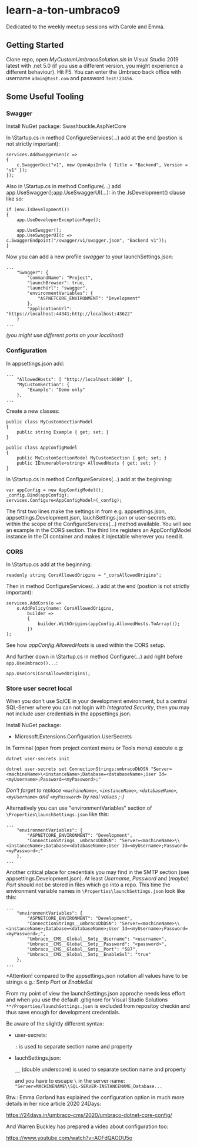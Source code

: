 # learn-a-ton-umbraco9
Dedicated to the weekly meetup sessions with Carole and Emma.

## Getting Started
Clone repo, open *MyCustomUmbracoSolution.sln* in Visual Studio 2019 latest with .net 5.0 (if you use a different version, you might experience a different behaviour).
Hit F5. You can enter the Umbraco back office with username `admin@test.com` and password `Test!23456`.

## Some Useful Tooling

### Swagger
Install NuGet package:
	Swashbuckle.AspNetCore

In \Startup.cs in method ConfigureServices(...) add at the end (postion is not strictly important):
```
services.AddSwaggerGen(c =>
{
	c.SwaggerDoc("v1", new OpenApiInfo { Title = "Backend", Version = "v1" });
});
```

Also in \Startup.cs in method Configure(...) add app.UseSwagger();app.UseSwaggerUI(...): in the .IsDevelopment() clause like so:
```
if (env.IsDevelopment())
{
	app.UseDeveloperExceptionPage();

	app.UseSwagger();
	app.UseSwaggerUI(c => c.SwaggerEndpoint("/swagger/v1/swagger.json", "Backend v1"));
}
```

Now you can add a new profile *swagger* to your launchSettings.json:
```
...
	"Swagger": {
		"commandName": "Project",
		"launchBrowser": true,
		"launchUrl": "swagger",
		"environmentVariables": {
			"ASPNETCORE_ENVIRONMENT": "Development"
		},
		"applicationUrl": "https://localhost:44341;http://localhost:43622"
	}
...
```
*(you might use different ports on your localhost)*

### Configuration
In appsettings.json add:
```
...
	"AllowedHosts": [ "http://localhost:8080" ],
	"MyCustomSection": {
		"Example": "Demo only"
	},
...
```

Create a new classes:
```
public class MyCustomSectionModel
{
	public string Example { get; set; }
}

public class AppConfigModel
{
	public MyCustomSectionModel MyCustomSection { get; set; }
	public IEnumerable<string> AllowedHosts { get; set; }
}
```

In \Startup.cs in method ConfigureServices(...) add at the beginning:
```
var appConfig = new AppConfigModel();
_config.Bind(appConfig);
services.Configure<AppConfigModel>(_config);
```
The first two lines make the settings in from e.g. appsettings.json, appsettings.Development.json, lauchSettings.json or user-secrets etc. within the scope of the ConfigureServices(...) method available.
You will see an example in the CORS section.
The third line registers an AppConfigModel instance in the DI container and makes it injectable wherever you need it.


### CORS
In \Startup.cs add at the beginning:
```
readonly string CorsAllowedOrigins = "_corsAllowedOrigins";
```

Then in method ConfigureServices(...) add at the end (postion is not strictly important):
```
services.AddCors(o =>
	o.AddPolicy(name: CorsAllowedOrigins,
		builder =>
		{
			builder.WithOrigins(appConfig.AllowedHosts.ToArray());
		})
);
```
See how *appConfig.AllowedHosts* is used within the CORS setup.

And further down in \Startup.cs in method Configure(...) add right before `app.UseUmbraco()...`:
```
app.UseCors(CorsAllowedOrigins);

```


### Store user secret local
When you don't use SqlCE in your development environment, but a central SQL-Server where you can not login with *Integrated Security*, then you may not include user credentials in the appsettings.json.

Install NuGet package:
- Microsoft.Extensions.Configuration.UserSecrets

In Terminal (open from project context menu or Tools menu) execute e.g:

```
dotnet user-secrets init

dotnet user-secrets set ConnectionStrings:umbracoDbDSN "Server=<machineName>\<instanceName>;Database=<databaseName>;User Id=<myUsername>;Password=<myPassword>;"
```
*Don't forget to replace `<machineName>`, `<instanceName>`, `<databaseName>`, `<myUsername>` and `<myPassword>` by real values ;-)*

Alternatively you can use "environmentVariables" section of `\Properties\launchSettings.json` like this:
```
...
	"environmentVariables": {
		"ASPNETCORE_ENVIRONMENT": "Development",
		"ConnectionStrings__umbracoDbDSN": "Server=<machineName>\\<instanceName>;Database=<databaseName>;User Id=<myUsername>;Password=<myPassword>;"
	},
...
```
Another critical place for credentials you may find in the SMTP section (see appsettings.Development.json). At least *Username*, *Password* and (*maybe*) *Port* should not be stored in files which go into a repo.
This time the environment variable names in `\Properties\launchSettings.json` look like this:
```
...
	"environmentVariables": {
		"ASPNETCORE_ENVIRONMENT": "Development",
		"ConnectionStrings__umbracoDbDSN": "Server=<machineName>\\<instanceName>;Database=<databaseName>;User Id=<myUsername>;Password=<myPassword>;",
		"Umbraco__CMS__Global__Smtp__Username": "<username>",
		"Umbraco__CMS__Global__Smtp__Password": "<password>",
		"Umbraco__CMS__Global__Smtp__Port": "587",
		"Umbraco__CMS__Global__Smtp__EnableSsl": "true"
	},
...
```
*Attention! compared to the appsettings.json notation all values have to be strings e.g.: Smtp *Port* or *EnableSsl*

From my point of view the launchSettings.json approche needs less effort and 
when you use the default .gitignore for Visual Studio Solutions `**/Properties/launchSettings.json` is excluded from repositoy checkin 
and thus save enough for development credentials.

Be aware of the slightly different syntax:
- user-secrets:

	`:` is used to separate section name and property

- lauchSettings.json:

	`__` (double underscore) is used to separate section name and property

	and you have to escape `\` in the server name: `"Server=MACHINENAME\\SQL-SERVER-INSTANCENAME;Database... `
	
Btw.: Emma Garland has explained the configuration option in much more details in her nice article 2020 24Days: 

https://24days.in/umbraco-cms/2020/umbraco-dotnet-core-config/

And Warren Buckley has prepared a video about configuration too:

https://www.youtube.com/watch?v=AOFdQAODU5o



